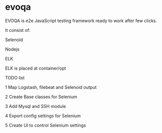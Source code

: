 # evoqa

EVOQA is e2e JavaScript testing framework ready to work after few clicks.

It consist of:

Selenoid

Nodejs

ELK


ELK is placed at container/opt


TODO list

1 Map Logstash, filebeat and Selenoid output

2 Create Base classes for Selenium

3 Add Mysql and SSH module

4 Export config settings for Selenium

5 Create UI to control Selenium settings
